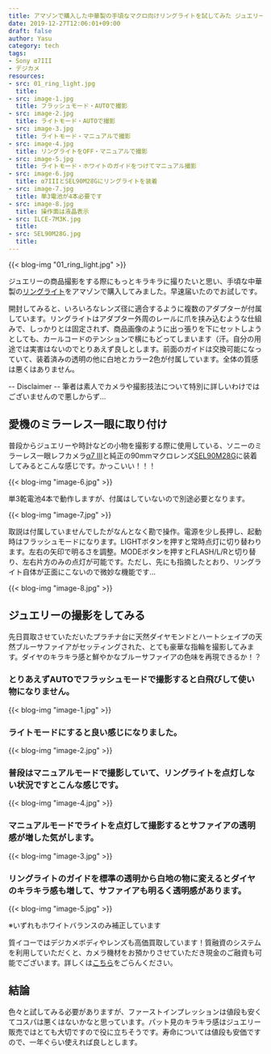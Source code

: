 ```yaml
---
title: アマゾンで購入した中華製の手頃なマクロ向けリングライトを試してみた ジュエリー編
date: 2019-12-27T12:06:01+09:00
draft: false
author: Yasu
category: tech
tags:
- Sony α7III
- デジカメ
resources:
- src: 01_ring_light.jpg
  title:
- src: image-1.jpg
  title: フラッシュモード・AUTOで撮影
- src: image-2.jpg
  title: ライトモード・AUTOで撮影
- src: image-3.jpg
  title: ライトモード・マニュアルで撮影
- src: image-4.jpg
  title: リングライトをOFF・マニュアルで撮影
- src: image-5.jpg
  title: ライトモード・ホワイトのガイドをつけてマニュアル撮影
- src: image-6.jpg
  title: α7IIIとSEL90M28Gにリングライトを装着
- src: image-7.jpg
  title: 単3電池が4本必要です
- src: image-8.jpg
  title: 操作面は液晶表示
- src: ILCE-7M3K.jpg
  title:   
- src: SEL90M28G.jpg
  title:   
---
```

{{< blog-img "01_ring_light.jpg" >}}

ジュエリーの商品撮影をする際にもっとキラキラに撮りたいと思い、手頃な中華製の[リングライト](https://www.amazon.co.jp/gp/product/B07KPY984F/)をアマゾンで購入してみました。早速届いたのでお試しです。

開封してみると、いろいろなレンズ径に適合するように複数のアダプターが付属しています。リングライトはアダプター外周のレールに爪を挟み込むような仕組みで、しっかりとは固定されず、商品画像のように出っ張りを下にセットしようとしても、カールコードのテンションで横にもどってしまいます（汗。自分の用途では実害はないのでとりあえず良しとします。前面のガイドは交換可能になっていて、装着済みの透明の他に白地とカラー2色が付属しています。全体の質感は悪くはありません。

-- Disclaimer -- 筆者は素人でカメラや撮影技法について特別に詳しいわけではございませんので悪しからず…

## 愛機のミラーレス一眼に取り付け

普段からジュエリーや時計などの小物を撮影する際に使用している、ソニーのミラーレス一眼レフカメラ[α7 III](https://www.sony.jp/ichigan/products/ILCE-7M3/)と純正の90mmマクロレンズ[SEL90M28G](https://www.sony.jp/ichigan/products/SEL90M28G/)に装着してみるとこんな感じです。かっこいい！！！

{{< blog-img "image-6.jpg" >}}

単3乾電池4本で動作しますが、付属はしていないので別途必要となります。

{{< blog-img "image-7.jpg" >}}

取説は付属していませんでしたがなんとなく勘で操作。電源を少し長押し、起動時はフラッシュモードになります。LIGHTボタンを押すと常時点灯に切り替わります。左右の矢印で明るさを調整。MODEボタンを押すとFLASH/L/Rと切り替り、左右片方のみの点灯が可能です。ただし、先にも指摘したとおり、リングライト自体が正面にこないので微妙な機能です…

{{< blog-img "image-8.jpg" >}}

## ジュエリーの撮影をしてみる

先日買取させていただいたプラチナ台に天然ダイヤモンドとハートシェイプの天然ブルーサファイアがセッティングされた、とても豪華な指輪を撮影してみます。ダイヤのキラキラ感と鮮やかなブルーサファイアの色味を再現できるか！？

### とりあえずAUTOでフラッシュモードで撮影すると白飛びして使い物になりません。

{{< blog-img "image-1.jpg" >}}

### ライトモードにすると良い感じになりました。

{{< blog-img "image-2.jpg" >}}

### 普段はマニュアルモードで撮影していて、リングライトを点灯しない状況ですとこんな感じです。

{{< blog-img "image-4.jpg" >}}

### マニュアルモードでライトを点灯して撮影するとサファイアの透明感が増した気がします。

{{< blog-img "image-3.jpg" >}}

### リングライトのガイドを標準の透明から白地の物に変えるとダイヤのキラキラ感も増して、サファイアも明るく透明感があります。

{{< blog-img "image-5.jpg" >}}

※いずれもホワイトバランスのみ補正しています

<p class="border-4 border-red-500 rounded p-4">
質イコーではデジカメボディやレンズも高価買取しています！質融資のシステムを利用していただくと、カメラ機材をお預かりさせていただき現金のご融資も可能でございます。詳しくは<a href="/pawn">こちら</a>をごらんください。
</p>

## 結論

色々と試してみる必要がありますが、ファーストインプレッションは値段も安くてコスパは悪くはないかなと思っています。パット見のキラキラ感はジュエリー販売ではとても大切ですので役に立ちそうです。寿命については値段も安価ですので、一年ぐらい使えれば良しとします。
